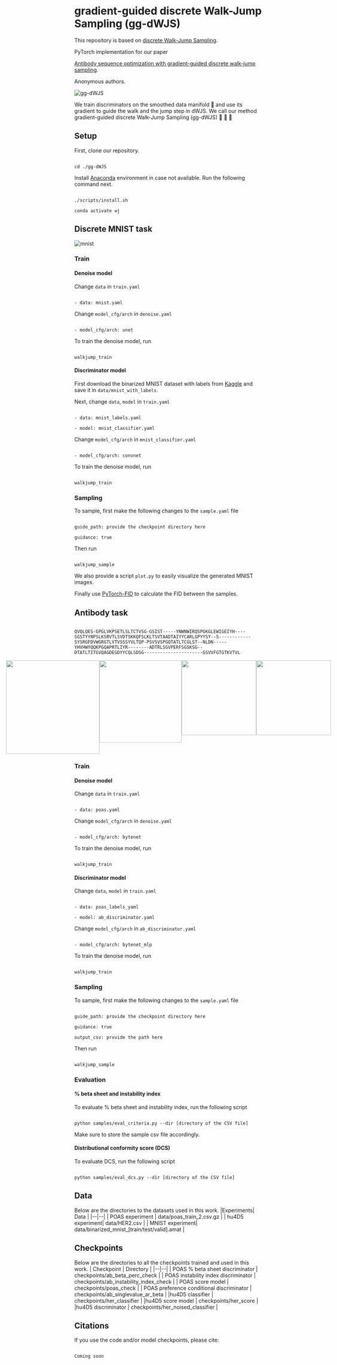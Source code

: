 
  
#  gradient-guided discrete Walk-Jump Sampling (gg-dWJS)

  

This repository is based on [discrete Walk-Jump Sampling](https://github.com/Genentech/walk-jump).

  

PyTorch implementation for our paper

  

[Antibody sequence optimization with gradient-guided discrete walk-jump sampling]().

  

Anonymous authors.

  

<!-- fig from assets -->

![gg-dWJS](assets/process.png)

  

We train discriminators on the smoothed data manifold :pill: and use its gradient to guide the walk and the jump step in dWJS. We call our method gradient-guided discrete Walk-Jump Sampling (gg-dWJS) :feet: :walking: :running:

  

##  Setup

First, clone our repository.

```

cd ./gg-dWJS

```

Install [Anaconda](http://anaconda.org) environment in case not available. Run the following command next.

```

./scripts/install.sh

conda activate wj

```

  

##  Discrete MNIST task

<!-- mnist samples -->

![mnist](assets/gg-dWJS_samples.png)

###  Train

####  Denoise model

Change `data` in `train.yaml`

```

- data: mnist.yaml

```

Change `model_cfg/arch` in `denoise.yaml`

```

- model_cfg/arch: unet

```

To train the denoise model, run

```

walkjump_train

```

  

####  Discriminator model

First download the binarized MNIST dataset with labels from [Kaggle](https://www.kaggle.com/datasets/albertaillet/binarized-mnist-larochelle-et-al) and save it in `data/mnist_with_labels`.

  

Next, change `data`, `model` in `train.yaml`

```

- data: mnist_labels.yaml

- model: mnist_classifier.yaml

```

Change `model_cfg/arch` in `mnist_classifier.yaml`

```

- model_cfg/arch: convnet

```

To train the denoise model, run

```

walkjump_train

```

  

###  Sampling

To sample, first make the following changes to the `sample.yaml` file

```

guide_path: provide the checkpoint directory here

guidance: true

```

  

Then run

```

walkjump_sample

```

  

We also provide a script `plot.py` to easily visualize the generated MNIST images.

  

Finally use [PyTorch-FID](https://pypi.org/project/pytorch-fid/#:~:text=FID%20is%20a%20measure%20of,samples%20of%20Generative%20Adversarial%20Networks.) to calculate the FID between the samples.

  
  
  

##  Antibody task

```

QVQLQES-GPGLVKPSETLSLTCTVSG-GSIST-----YNWNWIRQSPGKGLEWIGEIYH----SGSTYYNPSLKSRVTLSVDTSKKQFSLKLTSVTAADTAIYYCARLGPYYSY--S------------SYSRGFDVWGRGTLVTVSSSYVLTQP-PSVSVSPGQTATLTCGLST--NLDN-----YHVHWYQQKPGQAPRTLIYR--------ADTRLSGVPERFSGSKSG--DTATLTITGVQAGDEGDYYCQLSDSG----------------------GSVVFGTGTKVTVL

```

<div  style="display: flex; justify-content: center;">

<img  src="assets/antibody_vis/ab_1.png"  width="250" />

<img  src="assets/antibody_vis/ab_2.png"  width="220" />

<img  src="assets/antibody_vis/ab_3.png"  width="200" />

<img  src="assets/antibody_vis/ab_4.png"  width="200" />

</div>

  

###  Train

####  Denoise model

Change `data` in `train.yaml`

```

- data: poas.yaml

```

Change `model_cfg/arch` in `denoise.yaml`

```

- model_cfg/arch: bytenet

```

To train the denoise model, run

```

walkjump_train

```

  

####  Discriminator model

Change `data`, `model` in `train.yaml`

```

- data: poas_labels_yaml

- model: ab_discriminator.yaml

```

Change `model_cfg/arch` in `ab_discriminator.yaml`

```

- model_cfg/arch: bytenet_mlp

```

To train the denoise model, run

```

walkjump_train

```

  

###  Sampling

To sample, first make the following changes to the `sample.yaml` file

```

guide_path: provide the checkpoint directory here

guidance: true

output_csv: provide the path here

```

  

Then run

```

walkjump_sample

```

###  Evaluation

####  % beta sheet and instability index

To evaluate % beta sheet and instability index, run the following script

```

python samples/eval_criteria.py --dir [directory of the CSV file]

```

Make sure to store the sample csv file accordingly.

  

####  Distributional conformity score (DCS)

To evaluate DCS, run the following script

```

python samples/eval_dcs.py --dir [directory of the CSV file]

```

## Data
Below are the directories to the datasets used in this work.
|Experiments|  Data |
|--|--|
| POAS experiment | data/poas_train_2.csv.gz |
| hu4D5 experiment| data/HER2.csv |
| MNIST experiment| data/binarized_mnist_[train/test/valid].amat |

  
## Checkpoints

Below are the directories to all the checkpoints trained and used in this work.
|  Checkpoint | Directory |
|--|--|
| POAS % beta sheet discriminator | checkpoints/ab_beta_perc_check |
| POAS instability index discriminator | checkpoints/ab_instability_index_check |
| POAS score model | checkpoints/poas_check |
|  POAS preference conditional discriminator | checkpoints/ab_singlevalue_ar_beta |
|hu4D5 classifier | checkpoints/her_classifier |
|hu4D5 score model | checkpoints/her_score |
|hu4D5 discriminator | checkpoints/her_noised_classifier |

##  Citations

If you use the code and/or model checkpoints, please cite:

```

Coming soon

```